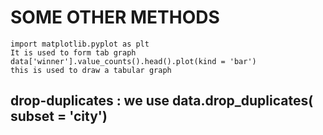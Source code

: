 # SOME OTHER METHODS



```notebook-python
import matplotlib.pyplot as plt
It is used to form tab graph 
data['winner'].value_counts().head().plot(kind = 'bar')
this is used to draw a tabular graph
```

## drop-duplicates : we use data.drop\_duplicates( subset = 'city')
